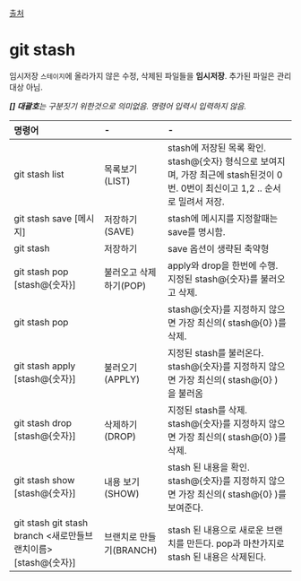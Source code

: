 [출처](http://www.popit.kr/git-stash/)

# git stash
임시저장
`스테이지`에 올라가지 않은 수정, 삭제된 파일들을 **임시저장**. 추가된 파일은 관리 대상 아님.

_**[] 대괄호**는 구분짓기 위한것으로 의미없음. 명령어 입력시 입력하지 않음._


| 명령어 | - | - |
| :--------- | :--------- | :--------- |
| git stash list | 목록보기(LIST) | stash에 저장된 목록 확인. stash@{숫자} 형식으로 보여지며, 가장 최근에 stash된것이 0번. 0번이 최신이고 1,2 .. 순서로 밀려서 저장. |
| git stash save [메시지] | 저장하기 (SAVE) | stash에 메시지를 지정할때는 save를 명시함. |
| git stash | 저장하기 | save 옵션이 생략된 축약형 |
| git stash pop [stash@{숫자}]| 불러오고 삭제하기(POP) | apply와 drop을 한번에 수행. 지정된 stash@{숫자}를 불러오고 삭제. |
| git stash pop |  | stash@{숫자}를 지정하지 않으면 가장 최신의( stash@{0} )를 삭제. |
| git stash apply [stash@{숫자}] | 불러오기(APPLY) | 지정된 stash를 불러온다. stash@{숫자}를 지정하지 않으면 가장 최신의( stash@{0} ) 을 불러옴 |
| git stash drop [stash@{숫자}] | 삭제하기(DROP) | 지정된 stash를 삭제. stash@{숫자}를 지정하지 않으면 가장 최신의( stash@{0} )를 삭제. |
| git stash show [stash@{숫자}] | 내용 보기(SHOW) | stash 된 내용을 확인. stash@{숫자}를 지정하지 않으면 가장 최신의( stash@{0} )를 보여준다.|
| git stash git stash branch <새로만들브랜치이름> [stash@{숫자}] | 브랜치로 만들기(BRANCH) | stash 된 내용으로 새로운 브랜치를 만든다. pop과 마찬가지로 stash 된 내용은 삭제된다. |
